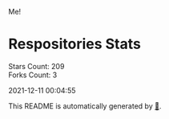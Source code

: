 Me!

# Respositories Stats
Stars Count: 209  
Forks Count: 3

2021-12-11 00:04:55  

This README is automatically generated by [🐰](https://github.com/rnitta/rnitta).
